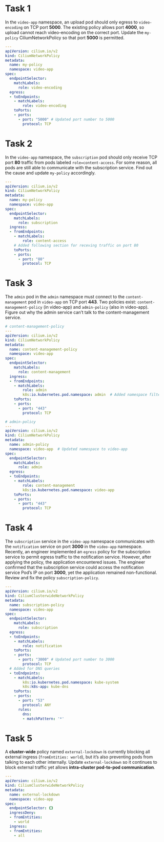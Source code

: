# Task 1
In the `video-app` namespace, an upload pod should only egress to `video-encoding` on TCP port **5000**. The existing policy allows port **4000**, so upload cannot reach video-encoding on the correct port. Update the `my-policy` CiliumNetworkPolicy so that port **5000** is permitted.

```yaml
---
apiVersion: cilium.io/v2
kind: CiliumNetworkPolicy
metadata:
  name: my-policy
  namespace: video-app
spec:
  endpointSelector:
    matchLabels:
      role: video-encoding
  egress:
  - toEndpoints:
    - matchLabels:
        role: video-encoding
    toPorts:
    - ports:
      - port: "5000" # Updated port number to 5000
        protocol: TCP
```

# Task 2
In the `video-app` namespace, the `subscription` pod should only receive TCP port **80** traffic from pods labeled `role=content-access`. For some reason, all pods are still able to communicate with the subscription service. Find out the cause and update `my-policy` accordingly.

```yaml
---
apiVersion: cilium.io/v2
kind: CiliumNetworkPolicy
metadata:
  name: my-policy
  namespace: video-app
spec:
  endpointSelector:
    matchLabels:
      role: subscription
  ingress:
  - fromEndpoints:
    - matchLabels:
        role: content-access
    # Added following section for receving traffic on port 80
    toPorts:    
    - ports:
      - port: "80"
        protocol: TCP
```

# Task 3
The `admin` pod in the `admin` namespace must connect to the `content-management` pod in `video-app` on TCP port **443**. Two policies exist: `content-management-policy` (in video-app) and `admin-policy` (also in video-app). Figure out why the admin service can’t talk to the content-management service.

```yaml
# content-management-policy
---
apiVersion: cilium.io/v2
kind: CiliumNetworkPolicy
metadata:
  name: content-management-policy
  namespace: video-app
spec:
  endpointSelector:
    matchLabels:
      role: content-management
  ingress:
  - fromEndpoints:
    - matchLabels:
        role: admin
        k8s:io.kubernetes.pod.namespace: admin  # Added namespace filter
    toPorts:
    - ports:
      - port: "443"
        protocol: TCP

# admin-policy
---
apiVersion: cilium.io/v2
kind: CiliumNetworkPolicy
metadata:
  name: admin-policy
  namespace: video-app  # Updated namespace to video-app
spec:
  endpointSelector:
    matchLabels:
      role: admin
  egress:
  - toEndpoints:
    - matchLabels:
        role: content-management
        k8s:io.kubernetes.pod.namespace: video-app
    toPorts:
    - ports:
      - port: "443"
        protocol: TCP
```

# Task 4
The `subscription` service in the `video-app` namespace communicates with the `notification` service on port **3000** in the `video-app` namespace. Recently, an engineer implemented an `egress` policy for the subscription service to permit egress traffic to the notification service. However, after applying the policy, the application encountered issues. The engineer confirmed that the subscription service could access the notification service Pod’s IP on port **3000**, yet the application remained non-functional. Review and fix the policy `subscription-policy`.

```yaml
---
apiVersion: cilium.io/v2
kind: CiliumClusterwideNetworkPolicy
metadata:
  name: subscription-policy
  namespace: video-app
spec:
  endpointSelector:
    matchLabels:
      role: subscription
  egress:
  - toEndpoints:
    - matchLabels:
        role: notification
    toPorts:
    - ports:
      - port: "3000" # Updated port number to 3000
        protocol: TCP
  # Added for DNS queries
  - toEndpoints:
    - matchLabels:
        k8s:io.kubernetes.pod.namespace: kube-system
        k8s:k8s-app: kube-dns
    toPorts:
    - ports:
      - port: "53"
        protocol: ANY
      rules:
        dns:
        - matchPattern: '*'
```

# Task 5
A **cluster-wide** policy named `external-lockdown` is currently blocking all external ingress (`fromEntities: world`), but it’s also preventing pods from talking to each other internally. Update `external-lockdown` so it continues to block external traffic yet allows **intra-cluster pod-to-pod communication**.

```yaml
---
apiVersion: cilium.io/v2
kind: CiliumClusterwideNetworkPolicy
metadata:
  name: external-lockdown
  namespace: video-app
spec:
  endpointSelector: {}
  ingressDeny:
  - fromEntities:
    - world
  ingress:
  - fromEntities:
    - all
``` 